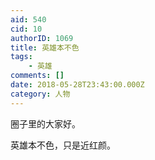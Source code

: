 ```yaml
---
aid: 540
cid: 10
authorID: 1069
title: 英雄本不色
tags:
    - 英雄
comments: []
date: 2018-05-28T23:43:00.000Z
category: 人物
---
```


圈子里的大家好。

英雄本不色，只是近红颜。
